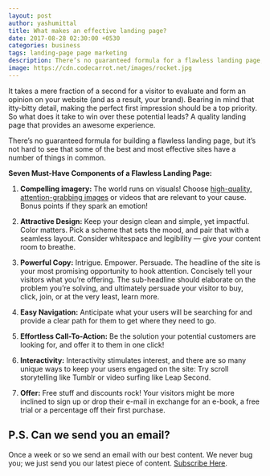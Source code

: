 ```yaml
---
layout: post
author: yashumittal
title: What makes an effective landing page?
date: 2017-08-28 02:30:00 +0530
categories: business
tags: landing-page page marketing
description: There’s no guaranteed formula for a flawless landing page, but it’s not hard to see that the best and most effective sites have a few things in common.
image: https://cdn.codecarrot.net/images/rocket.jpg
---
```


It takes a mere fraction of a second for a visitor to evaluate and form an opinion on your website (and as a result, your brand). Bearing in mind that itty-bitty detail, making the perfect first impression should be a top priority. So what does it take to win over these potential leads? A quality landing page that provides an awesome experience.

There’s no guaranteed formula for building a flawless landing page, but it’s not hard to see that some of the best and most effective sites have a number of things in common.

**Seven Must-Have Components of a Flawless Landing Page:**

1. **Compelling imagery:** The world runs on visuals! Choose [high-quality, attention-grabbing images](//www.unsplash.com/@yashumittal) or videos that are relevant to your cause. Bonus points if they spark an emotion!

2. **Attractive Design:** Keep your design clean and simple, yet impactful. Color matters. Pick a scheme that sets the mood, and pair that with a seamless layout. Consider whitespace and legibility — give your content room to breathe.

3. **Powerful Copy:** Intrigue. Empower. Persuade. The headline of the site is your most promising opportunity to hook attention. Concisely tell your visitors what you’re offering. The sub-headline should elaborate on the problem you’re solving, and ultimately persuade your visitor to buy, click, join, or at the very least, learn more.

4. **Easy Navigation:** Anticipate what your users will be searching for and provide a clear path for them to get where they need to go.

5. **Effortless Call-To-Action:** Be the solution your potential customers are looking for, and offer it to them in one click!

6. **Interactivity:** Interactivity stimulates interest, and there are so many unique ways to keep your users engaged on the site: Try scroll storytelling like Tumblr or video surfing like Leap Second.

7. **Offer:** Free stuff and discounts rock! Your visitors might be more inclined to sign up or drop their e-mail in exchange for an e-book, a free trial or a percentage off their first purchase.

## P.S. Can we send you an email?

Once a week or so we send an email with our best content. We never bug you; we just send you our latest piece of content. [Subscribe Here](#subscribe).
